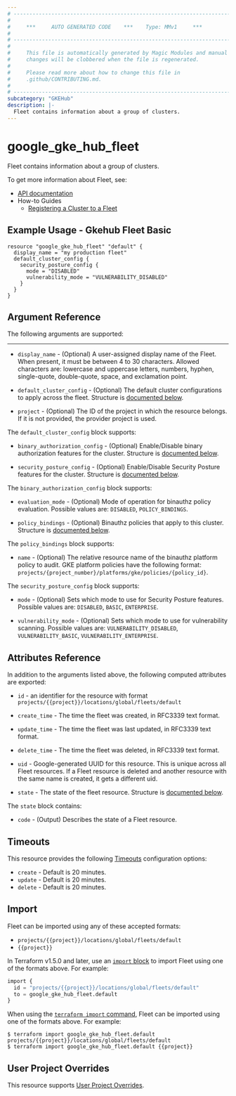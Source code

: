 ```yaml
---
# ----------------------------------------------------------------------------
#
#     ***     AUTO GENERATED CODE    ***    Type: MMv1     ***
#
# ----------------------------------------------------------------------------
#
#     This file is automatically generated by Magic Modules and manual
#     changes will be clobbered when the file is regenerated.
#
#     Please read more about how to change this file in
#     .github/CONTRIBUTING.md.
#
# ----------------------------------------------------------------------------
subcategory: "GKEHub"
description: |-
  Fleet contains information about a group of clusters.
---
```


# google_gke_hub_fleet

Fleet contains information about a group of clusters.


To get more information about Fleet, see:

* [API documentation](https://cloud.google.com/anthos/multicluster-management/reference/rest/v1/projects.locations.fleets)
* How-to Guides
    * [Registering a Cluster to a Fleet](https://cloud.google.com/anthos/multicluster-management/connect/registering-a-cluster#register_cluster)

## Example Usage - Gkehub Fleet Basic


```hcl
resource "google_gke_hub_fleet" "default" {
  display_name = "my production fleet"
  default_cluster_config {
    security_posture_config {
      mode = "DISABLED"
      vulnerability_mode = "VULNERABILITY_DISABLED"
    }
  }
}
```

## Argument Reference

The following arguments are supported:



- - -


* `display_name` -
  (Optional)
  A user-assigned display name of the Fleet. When present, it must be between 4 to 30 characters.
  Allowed characters are: lowercase and uppercase letters, numbers, hyphen, single-quote, double-quote, space, and exclamation point.

* `default_cluster_config` -
  (Optional)
  The default cluster configurations to apply across the fleet.
  Structure is [documented below](#nested_default_cluster_config).

* `project` - (Optional) The ID of the project in which the resource belongs.
    If it is not provided, the provider project is used.


<a name="nested_default_cluster_config"></a>The `default_cluster_config` block supports:

* `binary_authorization_config` -
  (Optional)
  Enable/Disable binary authorization features for the cluster.
  Structure is [documented below](#nested_binary_authorization_config).

* `security_posture_config` -
  (Optional)
  Enable/Disable Security Posture features for the cluster.
  Structure is [documented below](#nested_security_posture_config).


<a name="nested_binary_authorization_config"></a>The `binary_authorization_config` block supports:

* `evaluation_mode` -
  (Optional)
  Mode of operation for binauthz policy evaluation.
  Possible values are: `DISABLED`, `POLICY_BINDINGS`.

* `policy_bindings` -
  (Optional)
  Binauthz policies that apply to this cluster.
  Structure is [documented below](#nested_policy_bindings).


<a name="nested_policy_bindings"></a>The `policy_bindings` block supports:

* `name` -
  (Optional)
  The relative resource name of the binauthz platform policy to audit. GKE
  platform policies have the following format:
  `projects/{project_number}/platforms/gke/policies/{policy_id}`.

<a name="nested_security_posture_config"></a>The `security_posture_config` block supports:

* `mode` -
  (Optional)
  Sets which mode to use for Security Posture features.
  Possible values are: `DISABLED`, `BASIC`, `ENTERPRISE`.

* `vulnerability_mode` -
  (Optional)
  Sets which mode to use for vulnerability scanning.
  Possible values are: `VULNERABILITY_DISABLED`, `VULNERABILITY_BASIC`, `VULNERABILITY_ENTERPRISE`.

## Attributes Reference

In addition to the arguments listed above, the following computed attributes are exported:

* `id` - an identifier for the resource with format `projects/{{project}}/locations/global/fleets/default`

* `create_time` -
  The time the fleet was created, in RFC3339 text format.

* `update_time` -
  The time the fleet was last updated, in RFC3339 text format.

* `delete_time` -
  The time the fleet was deleted, in RFC3339 text format.

* `uid` -
  Google-generated UUID for this resource. This is unique across all
  Fleet resources. If a Fleet resource is deleted and another
  resource with the same name is created, it gets a different uid.

* `state` -
  The state of the fleet resource.
  Structure is [documented below](#nested_state).


<a name="nested_state"></a>The `state` block contains:

* `code` -
  (Output)
  Describes the state of a Fleet resource.

## Timeouts

This resource provides the following
[Timeouts](https://developer.hashicorp.com/terraform/plugin/sdkv2/resources/retries-and-customizable-timeouts) configuration options:

- `create` - Default is 20 minutes.
- `update` - Default is 20 minutes.
- `delete` - Default is 20 minutes.

## Import


Fleet can be imported using any of these accepted formats:

* `projects/{{project}}/locations/global/fleets/default`
* `{{project}}`


In Terraform v1.5.0 and later, use an [`import` block](https://developer.hashicorp.com/terraform/language/import) to import Fleet using one of the formats above. For example:

```tf
import {
  id = "projects/{{project}}/locations/global/fleets/default"
  to = google_gke_hub_fleet.default
}
```

When using the [`terraform import` command](https://developer.hashicorp.com/terraform/cli/commands/import), Fleet can be imported using one of the formats above. For example:

```
$ terraform import google_gke_hub_fleet.default projects/{{project}}/locations/global/fleets/default
$ terraform import google_gke_hub_fleet.default {{project}}
```

## User Project Overrides

This resource supports [User Project Overrides](https://registry.terraform.io/providers/hashicorp/google/latest/docs/guides/provider_reference#user_project_override).
